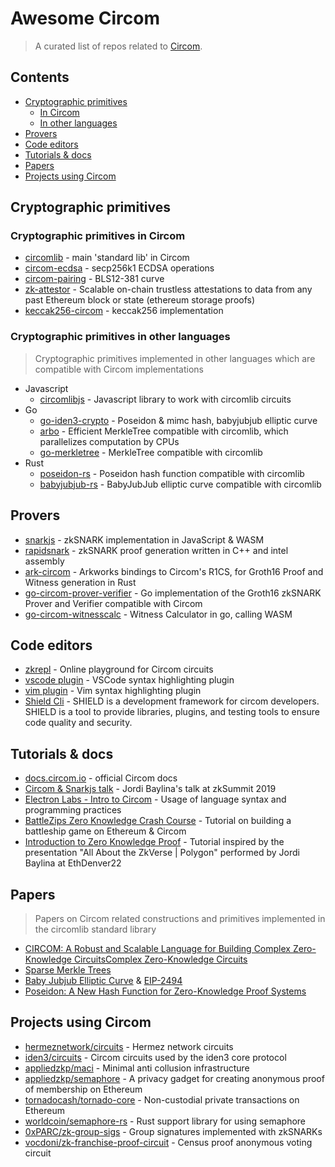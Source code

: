 # Awesome Circom

> A curated list of repos related to [Circom](https://github.com/iden3/circom).

## Contents
- [Cryptographic primitives](#cryptographic-primitives)
   - [In Circom](#cryptographic-primitives-in-circom)
   - [In other languages](#cryptographic-primitives-in-other-languages)
- [Provers](#provers)
- [Code editors](#code-editors)
- [Tutorials & docs](#tutorials--docs)
- [Papers](#papers)
- [Projects using Circom](#projects-using-circom)


## Cryptographic primitives

### Cryptographic primitives in Circom
- [circomlib](https://github.com/iden3/circomlib) - main 'standard lib' in Circom
- [circom-ecdsa](https://github.com/0xPARC/circom-ecdsa) - secp256k1 ECDSA operations
- [circom-pairing](https://github.com/yi-sun/circom-pairing) - BLS12-381 curve
- [zk-attestor](https://github.com/yi-sun/zk-attestor) - Scalable on-chain trustless attestations to data from any past Ethereum block or state (ethereum storage proofs)
- [keccak256-circom](https://github.com/vocdoni/keccak256-circom) - keccak256 implementation

### Cryptographic primitives in other languages
> Cryptographic primitives implemented in other languages which are compatible with Circom implementations

- Javascript
   - [circomlibjs](https://github.com/iden3/circomlibjs) - Javascript library to work with circomlib circuits
- Go
   - [go-iden3-crypto](https://github.com/iden3/go-iden3-crypto) - Poseidon & mimc hash, babyjubjub elliptic curve
   - [arbo](https://github.com/vocdoni/arbo) - Efficient MerkleTree compatible with circomlib, which parallelizes computation by CPUs
   - [go-merkletree](https://github.com/iden3/go-merkletree) - MerkleTree compatible with circomlib 
- Rust
   - [poseidon-rs](https://github.com/arnaucube/poseidon-rs) - Poseidon hash function compatible with circomlib
   - [babyjubjub-rs](https://github.com/arnaucube/babyjubjub-rs) - BabyJubJub elliptic curve compatible with circomlib

## Provers
- [snarkjs](https://github.com/iden3/snarkjs) - zkSNARK implementation in JavaScript & WASM
- [rapidsnark](https://github.com/iden3/rapidsnark) - zkSNARK proof generation written in C++ and intel assembly
- [ark-circom](https://github.com/gakonst/ark-circom) - Arkworks bindings to Circom's R1CS, for Groth16 Proof and Witness generation in Rust
- [go-circom-prover-verifier](https://github.com/iden3/go-circom-prover-verifier/) - Go implementation of the Groth16 zkSNARK Prover and Verifier compatible with Circom
- [go-circom-witnesscalc](https://github.com/iden3/go-circom-witnesscalc) - Witness Calculator in go, calling WASM

## Code editors
- [zkrepl](https://github.com/0xPARC/zkrepl) - Online playground for Circom circuits
- [vscode plugin](https://github.com/iden3/circom-highlighting-vscode) - VSCode syntax highlighting plugin
- [vim plugin](https://github.com/iden3/vim-circom-syntax) - Vim syntax highlighting plugin
- [Shield Cli](https://github.com/xorddotcom/SHIELD) - SHIELD is a development framework for circom developers. SHIELD is a tool to provide libraries, plugins, and testing tools to ensure code quality and security.

## Tutorials & docs
- [docs.circom.io](https://docs.circom.io/) - official Circom docs
- [Circom & Snarkjs talk](https://www.youtube.com/watch?v=-9TJa1hVsKA) - Jordi Baylina's talk at zkSummit 2019
- [Electron Labs - Intro to Circom](https://docs.electronlabs.org/intro-to-circom) - Usage of language syntax and programming practices
- [BattleZips Zero Knowledge Crash Course](https://www.youtube.com/channel/UCcVGZqz46ELMsjVRIr0VOxw) - Tutorial on building a battleship game on Ethereum & Circom
- [Introduction to Zero Knowledge Proof](https://github.com/enricobottazzi/ZKverse) - Tutorial inspired by the presentation "All About the ZkVerse | Polygon" performed by Jordi Baylina at EthDenver22

## Papers
> Papers on Circom related constructions and primitives implemented in the circomlib standard library

- [CIRCOM: A Robust and Scalable Language for Building Complex Zero-Knowledge CircuitsComplex Zero-Knowledge Circuits](https://www.techrxiv.org/articles/preprint/CIRCOM_A_Robust_and_Scalable_Language_for_Building_Complex_Zero-Knowledge_Circuits/19374986/1/files/34409498.pdf)
- [Sparse Merkle Trees](https://docs.iden3.io/publications/pdfs/Merkle-Tree.pdf)
- [Baby Jubjub Elliptic Curve](https://iden3-docs.readthedocs.io/en/latest/_downloads/33717d75ab84e11313cc0d8a090b636f/Baby-Jubjub.pdf) & [EIP-2494](https://eips.ethereum.org/EIPS/eip-2494)
- [Poseidon: A New Hash Function for Zero-Knowledge Proof Systems](https://eprint.iacr.org/2019/458)

## Projects using Circom
- [hermeznetwork/circuits](https://github.com/hermeznetwork/circuits) - Hermez network circuits
- [iden3/circuits](https://github.com/iden3/circuits/) - Circom circuits used by the iden3 core protocol
- [appliedzkp/maci](https://github.com/appliedzkp/maci) - Minimal anti collusion infrastructure
- [appliedzkp/semaphore](https://github.com/appliedzkp/semaphore) - A privacy gadget for creating anonymous proof of membership on Ethereum
- [tornadocash/tornado-core](https://github.com/tornadocash/tornado-core) - Non-custodial private transactions on Ethereum
- [worldcoin/semaphore-rs](https://github.com/worldcoin/semaphore-rs) - Rust support library for using semaphore
- [0xPARC/zk-group-sigs](https://github.com/0xPARC/zk-group-sigs) - Group signatures implemented with zkSNARKs
- [vocdoni/zk-franchise-proof-circuit](https://github.com/vocdoni/zk-franchise-proof-circuit) - Census proof anonymous voting circuit
